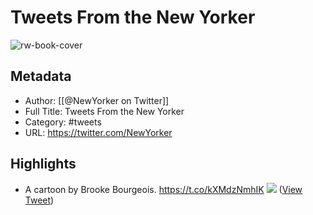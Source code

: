# Tweets From the New Yorker

![rw-book-cover](https://pbs.twimg.com/profile_images/1888969697078431744/T3MUHNH2.jpg)

## Metadata
- Author: [[@NewYorker on Twitter]]
- Full Title: Tweets From the New Yorker
- Category: #tweets
- URL: https://twitter.com/NewYorker

## Highlights
- A cartoon by Brooke Bourgeois. https://t.co/kXMdzNmhIK
  ![](https://pbs.twimg.com/media/Efy7tXBWoAAP2Yd.png) ([View Tweet](https://twitter.com/NewYorker/status/1296117186399023106))
